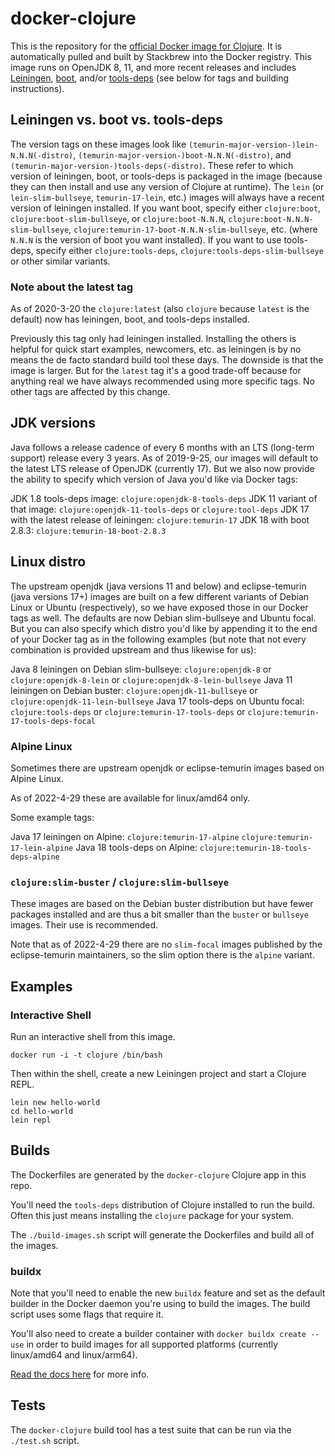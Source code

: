 # docker-clojure

This is the repository for the [official Docker image for Clojure](https://registry.hub.docker.com/_/clojure/).
It is automatically pulled and built by Stackbrew into the Docker registry.
This image runs on OpenJDK 8, 11, and more recent releases and includes [Leiningen](http://leiningen.org),
[boot](http://boot-clj.com), and/or [tools-deps](https://clojure.org/reference/deps_and_cli)
(see below for tags and building instructions).

## Leiningen vs. boot vs. tools-deps

The version tags on these images look like `(temurin-major-version-)lein-N.N.N(-distro)`,
`(temurin-major-version-)boot-N.N.N(-distro)`, and `(temurin-major-version-)tools-deps(-distro)`.
These refer to which version of leiningen, boot, or tools-deps is packaged in the image (because they can then install
and use any version of Clojure at runtime). The `lein` (or `lein-slim-bullseye`, `temurin-17-lein`, etc.)
images will always have a recent version of leiningen installed. If you want boot, specify either `clojure:boot`,
`clojure:boot-slim-bullseye`, or `clojure:boot-N.N.N`, `clojure:boot-N.N.N-slim-bullseye`,
`clojure:temurin-17-boot-N.N.N-slim-bullseye`, etc. (where `N.N.N` is the version of boot you want installed). If
you want to use tools-deps, specify either `clojure:tools-deps`, `clojure:tools-deps-slim-bullseye` or other similar
variants.

### Note about the latest tag

As of 2020-3-20 the `clojure:latest` (also `clojure` because `latest` is the default) now has leiningen, boot, and
tools-deps installed.

Previously this tag only had leiningen installed. Installing the others is helpful for quick start examples, newcomers,
etc. as leiningen is by no means the de facto standard build tool these days. The downside is that the image is larger.
But for the `latest` tag it's a good trade-off because for anything real we have always recommended using more specific
tags. No other tags are affected by this change.

## JDK versions

Java follows a release cadence of every 6 months with an LTS (long-term support) release every 3 years.
As of 2019-9-25, our images will default to the latest LTS release of OpenJDK (currently 17). But we also now provide
the ability to specify which version of Java you'd like via Docker tags:

JDK 1.8 tools-deps image: `clojure:openjdk-8-tools-deps`
JDK 11 variant of that image: `clojure:openjdk-11-tools-deps` or `clojure:tool-deps`
JDK 17 with the latest release of leiningen: `clojure:temurin-17`
JDK 18 with boot 2.8.3: `clojure:temurin-18-boot-2.8.3`

## Linux distro

The upstream openjdk (java versions 11 and below) and eclipse-temurin
(java versions 17+) images are built on a few different variants of Debian
Linux or Ubuntu (respectively), so we have exposed those in our Docker tags as
well. The defaults are now Debian slim-bullseye and Ubuntu focal.
But you can also specify which distro you'd like by appending it to the end of
your Docker tag as in the following examples (but note that not every
combination is provided upstream and thus likewise for us):

Java 8 leiningen on Debian slim-bullseye: `clojure:openjdk-8` or `clojure:openjdk-8-lein` or `clojure:openjdk-8-lein-bullseye`
Java 11 leiningen on Debian buster: `clojure:openjdk-11-bullseye` or `clojure:openjdk-11-lein-bullseye`
Java 17 tools-deps on Ubuntu focal: `clojure:tools-deps` or `clojure:temurin-17-tools-deps` or `clojure:temurin-17-tools-deps-focal`

### Alpine Linux

Sometimes there are upstream openjdk or eclipse-temurin images based on Alpine
Linux.

As of 2022-4-29 these are available for linux/amd64 only.

Some example tags:

Java 17 leiningen on Alpine: `clojure:temurin-17-alpine` `clojure:temurin-17-lein-alpine`
Java 18 tools-deps on Alpine: `clojure:temurin-18-tools-deps-alpine`

### `clojure:slim-buster` / `clojure:slim-bullseye`

These images are based on the Debian buster distribution but have fewer
packages installed and are thus a bit smaller than the `buster` or `bullseye`
images. Their use is recommended.

Note that as of 2022-4-29 there are no `slim-focal` images published by the
eclipse-temurin maintainers, so the slim option there is the `alpine` variant.

## Examples

### Interactive Shell

Run an interactive shell from this image.

```
docker run -i -t clojure /bin/bash
```

Then within the shell, create a new Leiningen project and start a Clojure REPL.

```
lein new hello-world
cd hello-world
lein repl
```

## Builds

The Dockerfiles are generated by the `docker-clojure` Clojure app in this repo.

You'll need the `tools-deps` distribution of Clojure installed to run the
build. Often this just means installing the `clojure` package for your system. 

The `./build-images.sh` script will generate the Dockerfiles and build all of the images.

### buildx

Note that you'll need to enable the new `buildx` feature and set as the default
builder in the Docker daemon you're using to build the images. The build script
uses some flags that require it.

You'll also need to create a builder container with `docker buildx create --use`
in order to build images for all supported platforms (currently linux/amd64 and
linux/arm64).

[Read the docs here](https://docs.docker.com/buildx/working-with-buildx/) for more info.

## Tests

The `docker-clojure` build tool has a test suite that can be run via the
`./test.sh` script. 
